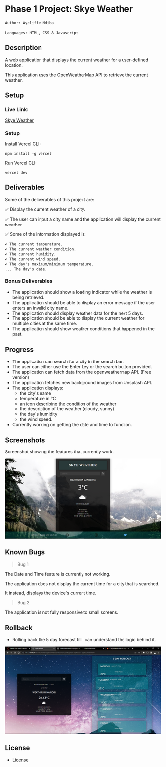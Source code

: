# Phase 1 Project: Skye Weather


    Author: Wycliffe Ndiba

    Languages: HTML, CSS & Javascript

## Description

A web application that displays the current weather for a user-defined location.

This application uses the OpenWeatherMap API to retrieve the current weather.

## Setup

### Live Link:
[Skye Weather](https://skye-weather-espersonnel.vercel.app/)

### Setup
Install Vercel CLI:

    npm install -g vercel

Run Vercel CLI:

    vercel dev

## Deliverables

Some of the deliverables of this project are:

✅ Display the current weather of a city.

✅ The user can input a city name and the application will display the current weather.

✅ Some of the information displayed is:

    ✔ The current temperature.
    ✔ The current weather condition.
    ✔ The current humidity.
    ✔ The current wind speed.
    ✔ The day's maximum/minimum temperature.
    ... The day's date.

### Bonus Deliverables

- The application should show a loading indicator while the weather is being retrieved.
- The application should be able to display an error message if the user enters an invalid city name.
- The application should display weather data for the next 5 days.
- The application should be able to display the current weather for multiple cities at the same time.
- The application should show weather conditions that happened in the past.


## Progress

- The application can search for a city in the search bar.
- The user can either use the Enter key or the search button provided.
- The application can fetch data from the openweathermap API. (Free version)
- The application fetches new background images from Unsplash API.
- The application displays:
    - the city's name
    - temperature in °C
    - an icon describing the condition of the weather
    - the description of the weather (cloudy, sunny)
    - the day's humidity
    - the wind speed.
- Currently working on getting the date and time to function.

## Screenshots

Screenshot showing the features that currently work.

<img src="./src/images/screenshots/day-current-forecast-1.png" width="600px">


## Known Bugs
> Bug 1

The Date and Time feature is currently not working.

The application does not display the current time for a city that is searched.

It instead, displays the device's current time.

> Bug 2

The application is not fully responsive to small screens.

## Rollback
- Rolling back the 5 day forecast till I can understand the logic behind it.

<img src="./src/images/screenshots/day-current-future-forecast.png" width="600px">


## License
- [License](./LICENSE)

